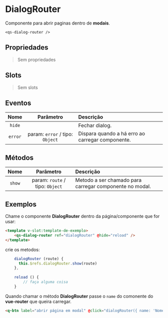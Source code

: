# DialogRouter

Componente para abrir paginas dentro de **modais**.

```
<qs-dialog-router />
```

## Propriedades

> Sem propriedades

## Slots

> Sem slots

## Eventos

| Nome | Parâmetro | Descrição
|:-:|:-:|:-|
| `hide` | | Fechar dialog. |
| `error` | param: `error` / tipo: `Object` | Dispara quando a há erro ao carregar componente. |

## Métodos

| Nome | Parâmetro | Descrição
|:-:|:-:|:-|
| `show` | param: `route` / tipo: `Object` | Metodo a ser chamado para carregar componente no modal. |

## Exemplos
Chame o componente **DialogRouter** dentro da página/componente que for usar:

```html
<template v-slot:template-de-exemplo>
	<qs-dialog-router ref="dialogRouter" @hide="reload" />
</template>
```

crie os metodos:

```js
    dialogRouter (route) {
      this.$refs.dialogRouter.show(route)
    },
	
    reload () {
		// faça alguma coisa
    }
```

Quando chamar o método **DialogRouter** passe o `name`  do comonente do **vue-router** que queira carregar.

```html
<q-btn label="abrir página em modal" @click="dialogRouter({ name: 'NomeDoComponente' })"/>
```

